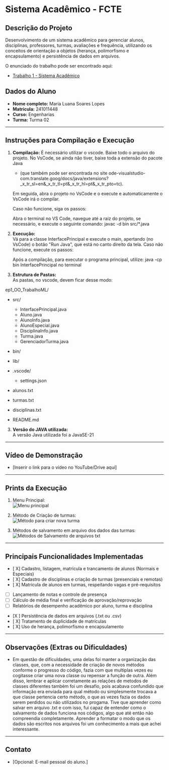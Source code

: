 # Sistema Acadêmico - FCTE

## Descrição do Projeto

Desenvolvimento de um sistema acadêmico para gerenciar alunos, disciplinas, professores, turmas, avaliações e frequência, utilizando os conceitos de orientação a objetos (herança, polimorfismo e encapsulamento) e persistência de dados em arquivos.

O enunciado do trabalho pode ser encontrado aqui:
- [Trabalho 1 - Sistema Acadêmico](https://github.com/lboaventura25/OO-T06_2025.1_UnB_FCTE/blob/main/trabalhos/ep1/README.md)

## Dados do Aluno

- **Nome completo:** Maria Luana Soares Lopes
- **Matrícula:** 241011448
- **Curso:** Engenharias
- **Turma:** Turma 02

---

## Instruções para Compilação e Execução

1. **Compilação:**
   É necessário utilizar o vscode. Baixe todo o arquivo do projeto. No VsCode, se ainda não tiver, baixe toda a extensão do pacote Java
   - (que também pode ser encontrada no site ode-visualstudio-com.translate.goog/docs/java/extensions?_x_tr_sl=en&_x_tr_tl=pt&_x_tr_hl=pt&_x_tr_pto=tc).

    Em seguida, abra o projeto no VsCode e o execute
   e automaticamente o VsCode irá o compilar.
   
   Caso não funcione, siga os passos:
   
   Abra o terminal no VS Code, navegue até a raiz do projeto, se necessário, e execute o seguinte comando:
   javac -d bin src/*.java

3. **Execução:**  
   Vá para a classe InterfacePrincipal e execute o main, apertando (no VsCode) o botão "Run Java", que está no canto direito da tela. Caso não funcione, execute os passos:
   
   Após a compilação, para executar o programa principal, utilize:
   java -cp bin InterfacePrincipal no terminal

5. **Estrutura de Pastas:**  
   As pastas, no vscode, devem ficar desse modo:
   
ep1_OO_TrabalhoML/
- src/                    
    - InterfacePrincipal.java
    - Aluno.java
    - AlunoInfo.java
    - AlunoEspecial.java
    - DisciplinaInfo.java
    - Turma.java
    - GerenciadorTurma.java

- bin/                    
- lib/                    
- .vscode/                
    - settings.json       

- alunos.txt             
- turmas.txt              
- disciplinas.txt         

- README.md              



3. **Versão do JAVA utilizada:**  
   A versão Java utilizada foi a JavaSE-21

---

## Vídeo de Demonstração

- [Inserir o link para o vídeo no YouTube/Drive aqui]

---

## Prints da Execução

1. Menu Principal:  
   ![Menu principal](https://github.com/user-attachments/assets/57bda57f-93b2-48f7-bc68-a792c212c789)


2. Método de Criação de turmas:  
   ![Método para criar nova turma](https://github.com/user-attachments/assets/aec8a238-6018-40e6-99e8-b23a886c5255)


3. Métodos de salvamento em arquivo dos dados das turmas:  
  ![Métodos de Salvamento de arquivos txt](https://github.com/user-attachments/assets/cfba3d0e-699d-48cf-b0f3-de9a414e3765)


---

## Principais Funcionalidades Implementadas

- [ X] Cadastro, listagem, matrícula e trancamento de alunos (Normais e Especiais)
- [ X] Cadastro de disciplinas e criação de turmas (presenciais e remotas)
- [ X] Matrícula de alunos em turmas, respeitando vagas e pré-requisitos
- [ ] Lançamento de notas e controle de presença
- [ ] Cálculo de média final e verificação de aprovação/reprovação
- [ ] Relatórios de desempenho acadêmico por aluno, turma e disciplina
- [X ] Persistência de dados em arquivos (.txt ou .csv)
- [ X] Tratamento de duplicidade de matrículas
- [ X] Uso de herança, polimorfismo e encapsulamento

---

## Observações (Extras ou Dificuldades)

- Em questão de dificuldades, uma delas foi manter a organização das classes, que, com a necessidade de criação de novos métodos conforme o progresso do código, fazia com que multiplas vezes eu cogitasse criar uma nova classe ou repensar a função de outra. Além disso, lembrar e aplicar corretamente as relações de metodos de classes diferentes também foi um desafio, pois acabava confundido que informação era enviada para qual método ou simplesmente trocava a que classe pertencia certo método, o que as vezes fazia os dados serem perdidos ou não utilizados no progama. Tive que aprender como salvar em arquivo .txt e com isso, fui capaz de entender como o salvamento de dados funciona nos códigos, algo que até então não compreendia completamente. Aprender a formatar o modo que os dados são escritos nos arquivos foi um conhecimento a mais que achei interessante. 

---

## Contato

- [Opcional: E-mail pessoal do aluno.]
